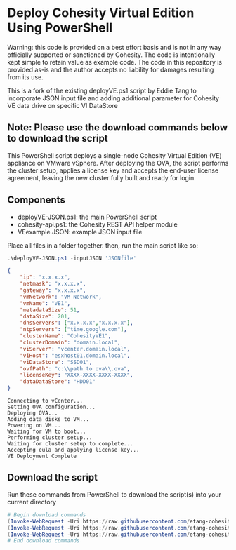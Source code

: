 # Deploy Cohesity Virtual Edition Using PowerShell

Warning: this code is provided on a best effort basis and is not in any way officially supported or sanctioned by Cohesity. The code is intentionally kept simple to retain value as example code. The code in this repository is provided as-is and the author accepts no liability for damages resulting from its use.

This is a fork of the existing deployVE.ps1 script by Eddie Tang to incorporate JSON input file and adding additional parameter for Cohesity VE data drive on specific VI DataStore

## Note: Please use the download commands below to download the script

This PowerShell script deploys a single-node Cohesity Virtual Edition (VE) appliance on VMware vSphere. After deploying the OVA, the script performs the cluster setup, applies a license key and accepts the end-user license agreement, leaving the new cluster fully built and ready for login.

## Components

* deployVE-JSON.ps1: the main PowerShell script
* cohesity-api.ps1: the Cohesity REST API helper module
* VEexample.JSON: example JSON input file

Place all files in a folder together. then, run the main script like so:

```powershell
.\deployVE-JSON.ps1 -inputJSON 'JSONfile'
```

```JSON File format
{
    "ip": "x.x.x.x",
    "netmask": "x.x.x.x",
    "gateway": "x.x.x.x",
    "vmNetwork": "VM Network",
    "vmName": "VE1",
    "metadataSize": 51,
    "dataSize": 201,
    "dnsServers": ["x.x.x.x","x.x.x.x"],
    "ntpServers": ["time.google.com"],
    "clusterName": "CohesityVE1",
    "clusterDomain": "domain.local",
    "viServer": "vcenter.domain.local",
    "viHost": "esxhost01.domain.local",
    "viDataStore": "SSD01",
    "ovfPath": "c:\\path to ova\\.ova",
    "licenseKey": "XXXX-XXXX-XXXX-XXXX",
    "dataDataStore": "HDD01"
}

```

```text
Connecting to vCenter...
Setting OVA configuration...
Deploying OVA...
Adding data disks to VM...
Powering on VM...
Waiting for VM to boot...
Performing cluster setup...
Waiting for cluster setup to complete...
Accepting eula and applying license key...
VE Deployment Complete
```

## Download the script

Run these commands from PowerShell to download the script(s) into your current directory

```powershell
# Begin download commands
(Invoke-WebRequest -Uri https://raw.githubusercontent.com/etang-cohesity/scripts/master/powershell/deployVE-JSON/deployVE-JSON.ps1).content | Out-File deployVE-JSON.ps1; (Get-Content deployVE-JSON.ps1) | Set-Content deployVE-JSON.ps1
(Invoke-WebRequest -Uri https://raw.githubusercontent.com/etang-cohesity/scripts/master/powershell/deployVE-JSON/cohesity-api.ps1).content | Out-File cohesity-api.ps1; (Get-Content cohesity-api.ps1) | Set-Content cohesity-api.ps1
(Invoke-WebRequest -Uri https://raw.githubusercontent.com/etang-cohesity/scripts/master/powershell/deployVE-JSON/VEexample.JSON).content | Out-File VEexample.JSON; (Get-Content VEexample.JSON) | Set-Content VEexample.JSON
# End download commands
```

